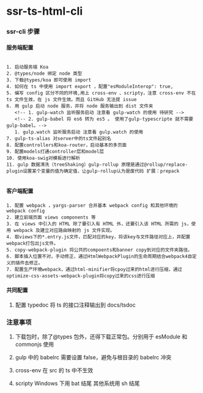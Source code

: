 # ssr-ts-html-cli

### ssr-cli 步骤

#### 服务端配置

```

1. 启动服务端 Koa
2. @types/node 绑定 node 类型
3. 下载@types/koa 即可使用 import
4. 如何在 ts 中使用 import export ，配置"esModuleInterop": true,
5. 编写 config 区分不同的环境,用上 cross-env 、scripty，注意 cross-env 不在 ts 文件生效，在 js 文件生效。而且 GitHub 无法提 issue
6. 用 gulp 启动 node 服务，并将 node 服务输出到 dist 文件夹
   <!-- 1. gulp-watch 监听服务启动 注意看 gulp-watch 的使用 待研究 -->
   <!-- 2. gulp-babel 将 es6 转为 es5 。 使用了gulp-typescripte 就不需要gulp-babel。-->
   1. gulp.watch 监听服务启动 注意看 gulp.watch 的使用
7. gulp-ts-alias 对server中的ts文件起别名
8. 配置controllers和koa-router，启动基本的多页面
9. 配置models打通controller层和model层
10. 使用koa-swig对模板进行解析
11. gulp 数据清洗（treeShaking）gulp-rollup 原理是通过@rollup/replace-plugin设置某个变量的值为确定值，让gulp-rollup认为是废代码 扩展：prepack


```

#### 客户端配置

```
1. 配置 webpack ，yargs-parser 合并基本 webpack config 和其他环境的 webpack config
2. 建立前端页面 views components 等
3. 在 views 中引入的 HTML 除了要引入有 HTML 外，还要引入该 HTML 所需的 js，使用 webpack 及建立对应路由映射的 js 文件实现。
4. 取views下的*.entry.js文件，匹配对应的key，将该key与文件路径对应上，并配置webpack打包出js文件。
5. copy-webpack-plugin 将公共的compoents和banner copy到对应的文件夹路径。
6. 脚本插入位置不对，手动修正，通过HtmlWebpackPlugin的生命周期结合webpack4自定义的插件去修正。
7. 配置生产环境webpack，通过html-minifier将cpoy过来的html进行压缩，通过optimize-css-assets-webpack-plugin将copy过来的css进行压缩

```

#### 共同配置

1. 配置 typedoc 将 ts 的接口注释输出到 docs/tsdoc

### 注意事项

1. 下载包时，除了@types 包外，还得下载正常包。分别用于 esModule 和 commonjs 使用

2. gulp 中的 babelrc 需要设置 false，避免与根目录的 babelrc 冲突
3. cross-env 在 src 的 ts 中不生效
4. scripty Windows 下用 bat 结尾 其他系统用 sh 结尾
